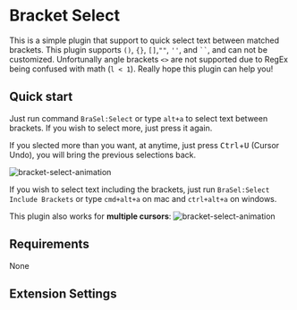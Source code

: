 # Bracket Select
This is a simple plugin that support to quick select text between matched brackets.
This plugin supports `()`, `{}`, `[]`,`""`, `''`, and ``` `` ```, and can not be customized.  Unfortunally angle brackets `<>` are not supported due to RegEx being confused with math (`l < 1`).
Really hope this plugin can help you!


## Quick start
Just run command `BraSel:Select` or type `alt+a` to select text between brackets. If you wish to select more, just press it again.

If you slected more than you want, at anytime, just press <kbd>Ctrl</kbd>+<kbd>U</kbd> (Cursor Undo), you will bring the previous selections back.

![bracket-select-animation](bracket-select-undo.gif)
  
If you wish to select text including the brackets, just run `BraSel:Select Include Brackets` or type `cmd+alt+a` on mac and `ctrl+alt+a` on windows.

This plugin also works for **multiple cursors**:
![bracket-select-animation](bracket-select.gif)

## Requirements
None

## Extension Settings

